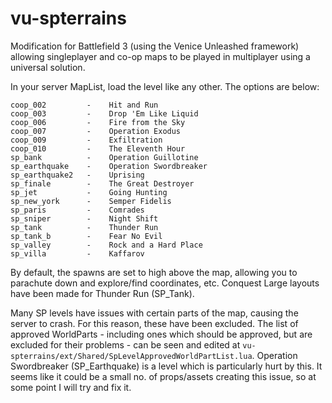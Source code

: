 # vu-spterrains
Modification for Battlefield 3 (using the Venice Unleashed framework) allowing singleplayer and co-op maps to be played in multiplayer using a universal solution.

In your server MapList, load the level like any other. The options are below:

```
coop_002         -    Hit and Run
coop_003         -    Drop 'Em Like Liquid
coop_006         -    Fire from the Sky
coop_007         -    Operation Exodus
coop_009         -    Exfiltration
coop_010         -    The Eleventh Hour
sp_bank          -    Operation Guillotine
sp_earthquake    -    Operation Swordbreaker
sp_earthquake2   -    Uprising
sp_finale        -    The Great Destroyer
sp_jet           -    Going Hunting
sp_new_york      -    Semper Fidelis
sp_paris         -    Comrades
sp_sniper        -    Night Shift
sp_tank          -    Thunder Run
sp_tank_b        -    Fear No Evil
sp_valley        -    Rock and a Hard Place
sp_villa         -    Kaffarov
```

By default, the spawns are set to high above the map, allowing you to parachute down and explore/find coordinates, etc. Conquest Large layouts have been made for Thunder Run (SP_Tank).

Many SP levels have issues with certain parts of the map, causing the server to crash. For this reason, these have been excluded. The list of approved WorldParts - including ones which should be approved, but are excluded for their problems - can be seen and edited at `vu-spterrains/ext/Shared/SpLevelApprovedWorldPartList.lua`. Operation Swordbreaker (SP_Earthquake) is a level which is particularly hurt by this. It seems like it could be a small no. of props/assets creating this issue, so at some point I will try and fix it.
